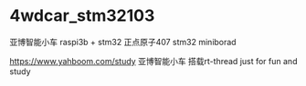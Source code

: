 # 4wdcar_stm32103

亚博智能小车  raspi3b +   stm32   正点原子407  stm32 miniborad

https://www.yahboom.com/study  亚博智能小车  搭载rt-thread  just for fun and study


